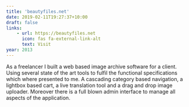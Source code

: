 ```yaml
---
title: 'beautyfiles.net'
date: 2019-02-11T19:27:37+10:00
draft: false
links:
    - url: https://beautyfiles.net 
      icon: fas fa-external-link-alt
      text: Visit
year: 2013
---
```



As a freelancer I built a web based image archive software for a client. Using several state of the art tools to fulfil the functional specifications which where presented to me. A cascading category based navigation, a lightbox based cart, a live translation tool and a drag and drop image uploader. Moreover there is a full blown admin interface to manage all aspects of the application.
